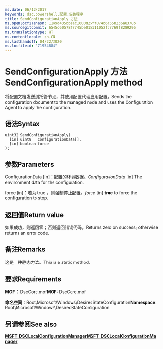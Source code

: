 ```yaml
---
ms.date: 06/12/2017
keywords: dsc,powershell,配置,安装程序
title: SendConfigurationApply 方法
ms.openlocfilehash: 11b9d435bbaac1600d25ff074b6c55b236a8378b
ms.sourcegitcommit: 6545c60578f7745be015111052fd7769f8289296
ms.translationtype: HT
ms.contentlocale: zh-CN
ms.lasthandoff: 04/22/2020
ms.locfileid: "71954884"
---
```

# <a name="sendconfigurationapply-method"></a><span data-ttu-id="d6359-103">SendConfigurationApply 方法</span><span class="sxs-lookup"><span data-stu-id="d6359-103">SendConfigurationApply method</span></span>

<span data-ttu-id="d6359-104">将配置文档发送到托管节点，并使用配置代理应用配置。</span><span class="sxs-lookup"><span data-stu-id="d6359-104">Sends the configuration document to the managed node and uses the Configuration Agent to apply the configuration.</span></span>

## <a name="syntax"></a><span data-ttu-id="d6359-105">语法</span><span class="sxs-lookup"><span data-stu-id="d6359-105">Syntax</span></span>

```mof
uint32 SendConfigurationApply(
  [in] uint8   ConfigurationData[],
  [in] boolean force
);
```

## <a name="parameters"></a><span data-ttu-id="d6359-106">参数</span><span class="sxs-lookup"><span data-stu-id="d6359-106">Parameters</span></span>

<span data-ttu-id="d6359-107">ConfigurationData  \[in\]：配置的环境数据。</span><span class="sxs-lookup"><span data-stu-id="d6359-107">*ConfigurationData* \[in\] The environment data for the configuration.</span></span>

<span data-ttu-id="d6359-108">force  \[in\]：若为 true  ，则强制停止配置。</span><span class="sxs-lookup"><span data-stu-id="d6359-108">*force* \[in\] **true** to force the configuration to stop.</span></span>

## <a name="return-value"></a><span data-ttu-id="d6359-109">返回值</span><span class="sxs-lookup"><span data-stu-id="d6359-109">Return value</span></span>

<span data-ttu-id="d6359-110">如果成功，则返回零；否则返回错误代码。</span><span class="sxs-lookup"><span data-stu-id="d6359-110">Returns zero on success; otherwise returns an error code.</span></span>

## <a name="remarks"></a><span data-ttu-id="d6359-111">备注</span><span class="sxs-lookup"><span data-stu-id="d6359-111">Remarks</span></span>

<span data-ttu-id="d6359-112">这是一种静态方法。</span><span class="sxs-lookup"><span data-stu-id="d6359-112">This is a static method.</span></span>

## <a name="requirements"></a><span data-ttu-id="d6359-113">要求</span><span class="sxs-lookup"><span data-stu-id="d6359-113">Requirements</span></span>

<span data-ttu-id="d6359-114">**MOF：** DscCore.mof</span><span class="sxs-lookup"><span data-stu-id="d6359-114">**MOF:** DscCore.mof</span></span>

<span data-ttu-id="d6359-115">**命名空间**：Root\Microsoft\Windows\DesiredStateConfiguration</span><span class="sxs-lookup"><span data-stu-id="d6359-115">**Namespace**: Root\Microsoft\Windows\DesiredStateConfiguration</span></span>

## <a name="see-also"></a><span data-ttu-id="d6359-116">另请参阅</span><span class="sxs-lookup"><span data-stu-id="d6359-116">See also</span></span>

[<span data-ttu-id="d6359-117">**MSFT_DSCLocalConfigurationManager**</span><span class="sxs-lookup"><span data-stu-id="d6359-117">**MSFT_DSCLocalConfigurationManager**</span></span>](msft-dsclocalconfigurationmanager.md)
